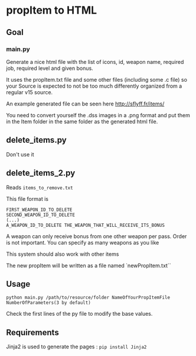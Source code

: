 # propItem to HTML

## Goal

### main.py

Generate a nice html file with the list of icons, id, weapon name, required job, required level and given bonus.

It uses the propItem.txt file and some other files (including some .c file) so your Source is expected to not be too much differently organized from a regular v15 source.

An example generated file can be seen here http://sflyff.fr/items/

You need to convert yourself the .dss images in a .png format and put them in the Item folder in the same folder as the generated html file.

## delete_items.py

Don't use it

## delete_items_2.py

Reads `items_to_remove.txt`

This file format is
```
FIRST_WEAPON_ID_TO_DELETE
SECOND_WEAPON_ID_TO_DELETE
(...)
A_WEAPON_ID_TO_DELETE THE_WEAPON_THAT_WILL_RECEIVE_ITS_BONUS
```

A weapon can only receive bonus from one other weapon per pass. Order is not important. You can specify as many weapons as you like

This system should also work with other items

The new propItem will be written as a file named `newPropItem.txt``


## Usage

`python main.py /path/to/resource/folder NameOfYourPropItemFile NumberOfParameters(3 by default)`

Check the first lines of the py file to modify the base values.

## Requirements

Jinja2 is used to generate the pages : `pip install Jinja2`